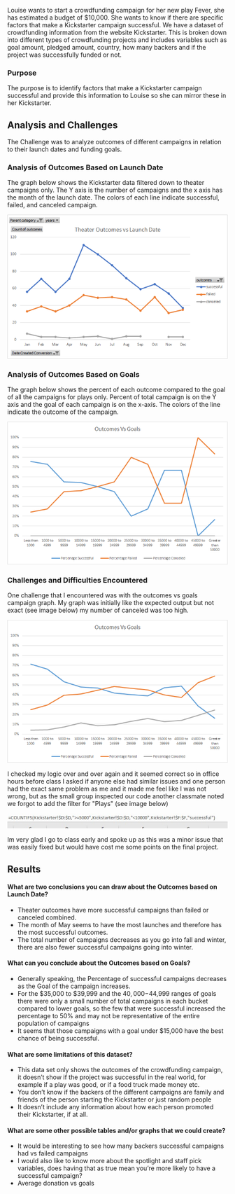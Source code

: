 Louise wants to start a crowdfunding campaign for her new play Fever, she has estimated a budget of $10,000. She wants to know if there are specific factors that make a Kickstarter campaign successful. We have a dataset of crowdfunding information from the website Kickstarter.  This is broken down into different types of crowdfunding projects and includes variables such as goal amount, pledged amount, country, how many backers and if the project was successfully funded or not.

### Purpose
The purpose is to identify factors that make a Kickstarter campaign successful and provide this information to Louise so she can mirror these in her Kickstarter.

## Analysis and Challenges
The Challenge was to analyze outcomes of different campaigns in relation to their launch dates and funding goals. 

### Analysis of Outcomes Based on Launch Date
The graph below shows the Kickstarter data filtered down to theater campaigns only. The Y axis is the number of campaigns and the x axis has the month of the launch date. The colors of each line indicate successful, failed, and canceled campaign. 

![outcomes vs Launch Date](resources/Theater_outcomes_vs_launch.png)

### Analysis of Outcomes Based on Goals

The graph below shows the percent of each outcome compared to the goal of all the campaigns for plays only. Percent of total campaign is on the Y axis and the goal of each campaign is on the x-axis. The colors of the line indicate the outcome of the campaign. 

![Outcomes based on Goals](resources/Outcomes_VS_Goals.png)

### Challenges and Difficulties Encountered
One challenge that I encountered was with the outcomes vs goals campaign graph. My graph was initially like the expected output but not exact (see image below) my number of canceled was too high.

![incorrect_image](resources/incorrect.png)

I checked my logic over and over again and it seemed correct so in office hours before class I asked if anyone else had similar issues and one person had the exact same problem as me and it made me feel like I was not wrong, but as the small group inspected our code another classmate noted we forgot to add the filter for "Plays" (see image below)

![incorrect_code](resources/incorrect_code.jpg)

Im very glad I go to class early and spoke up as this was a minor issue that was easily fixed but would have cost me some points on the final project.


## Results

#### What are two conclusions you can draw about the Outcomes based on Launch Date?
- Theater outcomes have more successful campaigns than failed or canceled combined.
- The month of May seems to have the most launches and therefore has the most successful outcomes. 
- The total number of campaigns decreases as you go into fall and winter, there   are also fewer successful campaigns going into winter.

#### What can you conclude about the Outcomes based on Goals?
- Generally speaking, the Percentage of successful campaigns decreases as the Goal of the campaign increases.
- For the $35,000 to $39,999 and the $40,000-$44,999 ranges of goals there were only a small number of total campaigns in each bucket compared to lower goals, so the few that were successful increased the percentage to 50% and may not be representative of the entire population of campaigns 
- It seems that those campaigns with a goal under $15,000 have the best chance of being successful.

#### What are some limitations of this dataset?
- This data set only shows the outcomes of the crowdfunding campaign, it doesn’t show if the project was successful in the real world, for example if a play was good, or if a food truck made money etc.
- You don’t know if the backers of the different campaigns are family and friends of the person starting the Kickstarter or just random people
- It doesn’t include any information about how each person promoted their Kickstarter, if at all.

#### What are some other possible tables and/or graphs that we could create?
- It would be interesting to see how many backers successful campaigns had vs failed campaigns
- I would also like to know more about the spotlight and staff pick variables, does having that as true mean you’re more likely to have a successful campaign?
- Average donation vs goals

